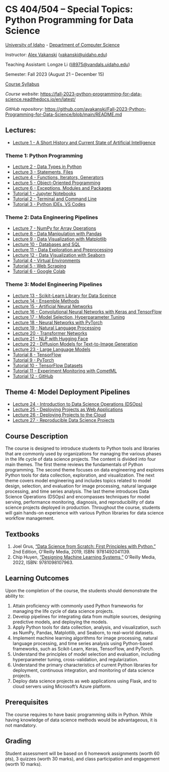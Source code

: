 # CS 404/504 – Special Topics: Python Programming for Data Science
[University of Idaho](https://www.uidaho.edu) - [Department of Computer Science](https://www.uidaho.edu/engr/departments/cs)

Instructor: [Alex Vakanski](https://www.webpages.uidaho.edu/vakanski/index.html) (vakanski@uidaho.edu)

Teaching Assistant: Longze Li (li8975@vandals.uidaho.edu) 

Semester: Fall 2023 (August 21 – December 15)

<a href="docs/Lectures/CS_404_504-ST_Python_Programming_for_Data_Science-Syllabus.pdf">Course Syllabus</a>

*Course website*: <https://fall-2023-python-programming-for-data-science.readthedocs.io/en/latest/>

*GitHub repository*: <https://github.com/avakanski/Fall-2023-Python-Programming-for-Data-Science/blob/main/README.md>


## Lectures:
* <a href="docs/Lectures/Lecture_1-A_Short_History_of_AI/Lecture_1-A_Short_History_of_AI.pdf">Lecture 1 - A Short History and Current State of Artificial Intelligence</a>
### Theme 1: Python Programming
* <a href="docs/Lectures/Theme_1-Python_Programming/Lecture_2-Data_Types_in_Python/Lecture_2-Data_Types.ipynb">Lecture 2 - Data Types in Python</a>
* <a href="docs/Lectures/Theme_1-Python_Programming/Lecture_3-Statements,_Files/Lecture_3-Statements,_Files.ipynb">Lecture 3 - Statements, Files</a>
* <a href="docs/Lectures/Theme_1-Python_Programming/Lecture_4-Functions,_Iterators,_Generators/Lecture_4-Functions.ipynb">Lecture 4 - Functions, Iterators, Generators</a>
* <a href="docs/Lectures/Theme_1-Python_Programming/Lecture_5-OOP/Lecture_5-OOP.ipynb">Lecture 5 - Object-Oriented Programming</a>
* <a href="docs/Lectures/Theme_1-Python_Programming/Lecture_6-Exceptions,_Modules/Lecture_6-Exceptions,_Modules.ipynb">Lecture 6 - Exceptions, Modules and Packages</a>
* <a href="docs/Lectures/Theme_1-Python_Programming/Tutorial_1-Jupyter_Notebooks/Tutorial_1-Jupyter_Notebooks.ipynb">Tutorial 1 - Jupyter Notebooks</a>
* <a href="docs/Lectures/Theme_1-Python_Programming/Tutorial_2-Terminal_and_Command_Line/Tutorial_2-Terminal_and_Command_Line.ipynb">Tutorial 2 - Terminal and Command Line</a>
* <a href="docs/Lectures/Theme_1-Python_Programming/Tutorial_3-VS_Code/Tutorial_3-VS_Code.ipynb">Tutorial 3 - Python IDEs, VS Codes</a>
### Theme 2: Data Engineering Pipelines
* <a href="docs/Lectures/Theme_2-Data_Engineering/Lecture_7-NumPy/Lecture_7-NumPy.ipynb">Lecture 7 - NumPy for Array Operations</a>
* <a href="docs/Lectures/Theme_2-Data_Engineering/Lecture_8-Pandas/Lecture_8-Pandas.ipynb">Lecture 8 - Data Manipulation with Pandas</a>
* <a href="docs/Lectures/Theme_2-Data_Engineering/Lecture_9-Matplotlib/Lecture_9-Matplotlib.ipynb">Lecture 9 - Data Visualization with Matplotlib</a>
* <a href="docs/Lectures/Theme_2-Data_Engineering/Lecture_10-SQL/Lecture_10-SQL.ipynb">Lecture 10 - Databases and SQL</a>
* <a href="docs/Lectures/Theme_2-Data_Engineering/Lecture_11-Data_Exploration/Lecture_11-Data_Exploration_and_Preprocessing.ipynb">Lecture 11 - Data Exploration and Preprocessing</a>
* <a href="docs/Lectures/Theme_2-Data_Engineering/Lecture_12-Seaborn/Lecture_12-Seaborn.ipynb">Lecture 12 - Data Visualization with Seaborn</a>
* <a href="docs/Lectures/Theme_2-Data_Engineering/Tutorial_4-Virtual_Environments/Tutorial_4-Virtual_Environments.ipynb">Tutorial 4 - Virtual Environments</a>
* <a href="docs/Lectures/Theme_2-Data_Engineering/Tutorial_5-Web_Scraping/Tutorial_5-Web_Scraping.ipynb">Tutorial 5 - Web Scraping</a>
* <a href="docs/Lectures/Theme_2-Data_Engineering/Tutorial_6-Google_Colab/Tutorial_6-Google_Colab.ipynb">Tutorial 6 - Google Colab</a>
### Theme 3: Model Engineering Pipelines
* <a href="docs/Lectures/Theme_3-Model_Engineering/Lecture_13-Scikit-Learn/Lecture_13-Scikit-Learn.ipynb">Lecture 13 - Scikit-Learn Library for Data Sceince</a>
* <a href="docs/Lectures/Theme_3-Model_Engineering/Lecture_14-Ensemble_Methods/Lecture_14-Ensemble_Methods.ipynb">Lecture 14 - Ensemble Methods</a>
* <a href="docs/Lectures/Theme_3-Model_Engineering/Lecture_15-ANNs/Lecture_15-ANNs.ipynb">Lecture 15 - Artificial Neural Networks</a>
* <a href="docs/Lectures/Theme_3-Model_Engineering/Lecture_16-ConvNets/Lecture_16-ConvNets.ipynb">Lecture 16 - Convolutional Neural Networks with Keras and TensorFlow</a>
* <a href="docs/Lectures/Theme_3-Model_Engineering/Lecture_17-Model_Selection,Tuning/Lecture_17-Model_Selection.ipynb">Lecture 17 - Model Selection, Hyperparameter Tuning</a>
* <a href="docs/Lectures/Theme_3-Model_Engineering/Lecture_18-NNs_with_PyTorch/Lecture_18-NNs_with_PyTorch.ipynb">Lecture 18 - Neural Networks with PyTorch</a>
* <a href="docs/Lectures/Theme_3-Model_Engineering/Lecture_19-Natural_Language_Processing/Lecture_19-NLP.ipynb">Lecture 19 - Natural Language Processing</a>
* <a href="docs/Lectures/Theme_3-Model_Engineering/Lecture_20-Transformer_Networks/Lecture_20-Transformer_Networks.ipynb">Lecture 20 - Transformer Networks</a>
* <a href="docs/Lectures/Theme_3-Model_Engineering/Lecture_21-NLP_with_Hugging_Face/Lecture_21-NLP_with_Hugging_Face.ipynb">Lecture 21 - NLP with Hugging Face</a>
* <a href="docs/Lectures/Theme_3-Model_Engineering/Lecture_22-Diffusion_Models/Lecture_22-Diffusion_Models.ipynb">Lecture 22 - Diffusion Models for Text-to-Image Generation</a>
* <a href="docs/Lectures/Theme_3-Model_Engineering/Lecture_23-LLMs/Lecture_23-LLMs.ipynb">Lecture 23 - Large Language Models</a>
* <a href="docs/Lectures/Theme_3-Model_Engineering/Tutorial_8-TensorFlow/Tutorial_8-TensorFlow.ipynb">Tutorial 8 - TensorFlow</a>
* <a href="docs/Lectures/Theme_3-Model_Engineering/Tutorial_9-PyTorch/Tutorial_9-PyTorch.ipynb">Tutorial 9 - PyTorch</a>
* <a href="docs/Lectures/Theme_3-Model_Engineering/Tutorial_10-TensorFlow_Datasets/Tutorial_10-TensorFlow_Datasets.ipynb">Tutorial 10 - TensorFlow Datasets</a>
* <a href="docs/Lectures/Theme_3-Model_Engineering/Tutorial_11-CometML/Tutorial_11-CometML.ipynb">Tutorial 11 - Experiment Monitoring with CometML</a>
* <a href="docs/Lectures/Theme_3-Model_Engineering/Tutorial_12-GitHub/Tutorial_12-GitHub.ipynb">Tutorial 12 - GitHub</a>
## Theme 4: Model Deployment Pipelines
* <a href="Lectures/Theme_4-Model_Deployment/Lecture_24-DSOps/Lecture_24-DSOps.pdf">Lecture 24 - Introduction to Data Science Operations (DSOps)</a>
* <a href="Lectures/Theme_4-Model_Deployment/Lecture_25-Deploying_to_Web/Lecture_25-Deploying_to_Web.ipynb">Lecture 25 - Deploying Projects as Web Applications</a>
* <a href="Lectures/Theme_4-Model_Deployment/Lecture_26-Deploying_to_Cloud/Lecture_26-Deploying_to_Cloud.ipynb">Lecture 26 - Deploying Projects to the Cloud</a>
* <a href="Lectures/Theme_4-Model_Deployment/Lecture_27-Reproducible_Projects/Lecture_27-Reproducible_Projects.ipynb">Lecture 27 - Reproducible Data Science Projects</a>

## Course Description
The course is designed to introduce students to Python tools and libraries that are commonly used by organizations for managing the various phases in the life cycle of data science projects. The content is divided into four main themes. The first theme reviews the fundamentals of Python programming. The second theme focuses on data engineering and explores Python tools for data collection, exploration, and visualization. The next theme covers model engineering and includes topics related to model design, selection, and evaluation for image processing, natural language processing, and time series analysis. The last theme introduces Data Science Operations (DSOps) and encompasses techniques for model serving, performance monitoring, diagnosis, and reproducibility of data science projects deployed in production. Throughout the course, students will gain hands-on experience with various Python libraries for data science workflow management.

## Textbooks
1.	Joel Grus, [“Data Science from Scratch: First Principles with Python,”](https://www.amazon.com/Data-Science-Scratch-Principles-Python/dp/1492041130/ref=pd_lpo_1?pd_rd_i=1492041130&psc=1) 2nd Edition, O'Reilly Media, 2019, ISBN: 9781492041139.
2.	Chip Huyen, [“Designing Machine Learning Systems,”](https://www.amazon.com/Designing-Machine-Learning-Systems-Production-Ready/dp/1098107969) O'Reilly Media, 2022, ISBN: 9781098107963.

## Learning Outcomes
Upon the completion of the course, the students should demonstrate the ability to:
1. Attain proficiency with commonly used Python frameworks for managing the life cycle of data science projects.
2. Develop pipelines for integrating data from multiple sources, designing predictive models, and deploying the models.
3. Apply Python tools for data collection, analysis, and visualization, such as NumPy, Pandas, Matplotlib, and Seaborn, to real-world datasets.
4. Implement machine learning algorithms for image processing, natural language processing, and time series analysis using Python-based frameworks, such as Scikit-Learn, Keras, TensorFlow, and PyTorch.
5. Understand the principles of model selection and evaluation, including hyperparameter tuning, cross-validation, and regularization.
6. Understand the primary characteristics of current Python libraries for deployment, continuous integration, and monitoring of data science projects.
7. Deploy data science projects as web applications using Flask, and to cloud servers using Microsoft’s Azure platform.

## Prerequisites
The course requires to have basic programming skills in Python. While having knowledge of data science methods would be advantageous, it is not mandatory.

## Grading
Student assessment will be based on 6 homework assignments (worth 60 pts), 3 quizzes (worth 30 marks), and class participation and engagement (worth 10 marks).
